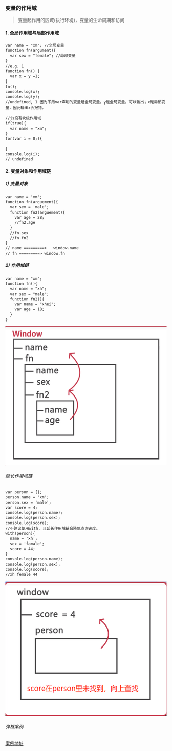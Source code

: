 ### 变量的作用域

> 变量起作用的区域(执行环境)，变量的生命周期和访问

#### 1. 全局作用域与局部作用域

```
var name = "xm"; //全局变量
function fn(argument){
  var sex = "female"; //局部变量
}
//e.g. 1
function fn() {
  var x = y =1;
}
fn();
console.log(x);
console.log(y);
//undefined, 1 因为不用var声明的变量是全局变量，y是全局变量，可以输出；x是局部变量，因此输出x会报错。

//js没有块级作用域
if(true){
  var name = "xm";
}
for(var i = 0;){

}
console.log(i);
// undefined
```

#### 2. 变量对象和作用域链

##### 1) 变量对象

```
var name = 'xm';
function fn(arguement){
  var sex = 'male';
  function fn2(arguement){
    var age = 28;
    //fn2.age
  }
  //fn.sex
  //fn.fn2
}
// name =========>   window.name
// fn =========> window.fn
```

##### 2) 作用域链

```
var name = "xm";
function fn(){
  var name = "xh";
  var sex = "male";
  function fn2(){
    var name = "xhei";
    var age = 18;
  }
}
```

![作用域链图示1](imgs/002.png)

###### 延长作用域链

```
var person = {};
person.name = 'xm';
person.sex = 'male';
var score = 4;
console.log(person.name);
console.log(person.sex);
console.log(score);
//不建议使用with, 且延长作用域链会降低查询速度。
with(person){
  name = 'xh';
  sex = 'famale';
  score = 44;
}
console.log(person.name);
console.log(person.sex);
console.log(score);
//xh female 44
```

![作用域链图示2](imgs/003.png)

###### 弹框案例

[案例地址](demoPage/demo1.html)
